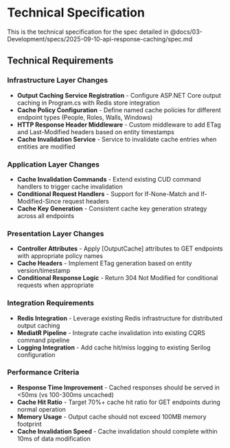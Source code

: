 # Technical Specification

This is the technical specification for the spec detailed in @docs/03-Development/specs/2025-09-10-api-response-caching/spec.md

## Technical Requirements

### Infrastructure Layer Changes
- **Output Caching Service Registration** - Configure ASP.NET Core output caching in Program.cs with Redis store integration
- **Cache Policy Configuration** - Define named cache policies for different endpoint types (People, Roles, Walls, Windows)
- **HTTP Response Header Middleware** - Custom middleware to add ETag and Last-Modified headers based on entity timestamps
- **Cache Invalidation Service** - Service to invalidate cache entries when entities are modified

### Application Layer Changes  
- **Cache Invalidation Commands** - Extend existing CUD command handlers to trigger cache invalidation
- **Conditional Request Handlers** - Support for If-None-Match and If-Modified-Since request headers
- **Cache Key Generation** - Consistent cache key generation strategy across all endpoints

### Presentation Layer Changes
- **Controller Attributes** - Apply [OutputCache] attributes to GET endpoints with appropriate policy names
- **Cache Headers** - Implement ETag generation based on entity version/timestamp
- **Conditional Response Logic** - Return 304 Not Modified for conditional requests when appropriate

### Integration Requirements
- **Redis Integration** - Leverage existing Redis infrastructure for distributed output caching
- **MediatR Pipeline** - Integrate cache invalidation into existing CQRS command pipeline
- **Logging Integration** - Add cache hit/miss logging to existing Serilog configuration

### Performance Criteria
- **Response Time Improvement** - Cached responses should be served in <50ms (vs 100-300ms uncached)
- **Cache Hit Ratio** - Target 70%+ cache hit ratio for GET endpoints during normal operation
- **Memory Usage** - Output cache should not exceed 100MB memory footprint
- **Cache Invalidation Speed** - Cache invalidation should complete within 10ms of data modification
